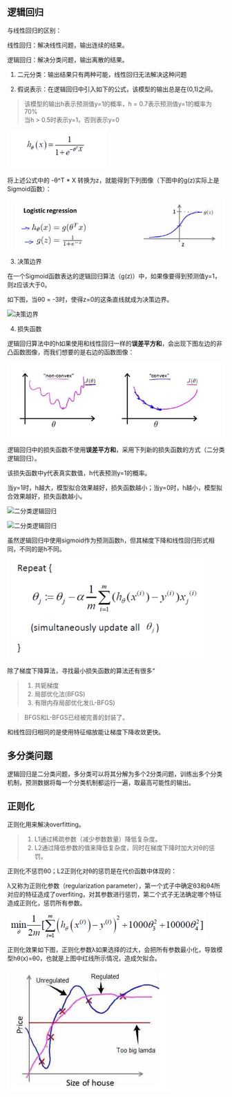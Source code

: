 ## 逻辑回归

与线性回归的区别：

线性回归：解决线性问题，输出连续的结果。

逻辑回归：解决分类问题，输出离散的结果。

1. 二元分类：输出结果只有两种可能，线性回归无法解决这种问题

2. 假说表示：在逻辑回归中引入如下的公式，该模型的输出总是在(0,1)之间。
> 该模型的输出h表示预测值y=1的概率，h = 0.7表示预测值y=1的概率为70%<br>
> 当h > 0.5时表示y=1，否则表示y=0<br>

![逻辑回归算法1](img/逻辑回归算法1.png)

将上述公式中的 -θ^T * X 转换为z，就能得到下列图像（下图中的g(z)实际上是Sigmoid函数）：

![逻辑回归算法3](img/逻辑回归算法3.png)

3. 决策边界

在一个Sigmoid函数表达的逻辑回归算法（g(z)）中，如果像要得到预测值y=1，则z应该大于0。

如下图，当θ0 = -3时，使得z=0的这条直线就成为决策边界。

![决策边界](img/决策边界)

4. 损失函数

逻辑回归算法中的h如果使用和线性回归一样的**误差平方和**，会出现下图左边的非凸函数图像，而我们想要的是右边的函数图像：

![逻辑回归的损失函数](img/逻辑回归的损失函数.png)

逻辑回归中的损失函数不使用**误差平方和**，采用下列新的损失函数的方式（二分类逻辑回归）。

该损失函数中y代表真实数值，h代表预测y=1的概率。

当y=1时，h越大，模型拟合效果越好，损失函数越小；当y=0时，h越小，模型拟合效果越好，损失函数越小。

![二分类逻辑回归](img/二分类逻辑回归1.png)

![二分类逻辑回归](img/二分类逻辑回归2.png)

虽然逻辑回归中使用sigmoid作为预测函数h，但其梯度下降和线性回归形式相同，不同的是h不同。

![逻辑回归梯度下降](img/逻辑回归梯度下降.png)

除了梯度下降算法，寻找最小损失函数的算法还有很多“
> 1. 共轭梯度
> 2. 局部优化法(BFGS)
> 3. 有限内存局部优化发(L-BFGS)

> BFGS和L-BFGS已经被完善的封装了。

和线性回归相同的是使用特征缩放能让梯度下降收敛更快。

## 多分类问题

逻辑回归是二分类问题，多分类可以将其分解为多个2分类问题，训练出多个分类机制，预测数据将每一个分类机制都运行一遍，取最高可能性的输出。

## 正则化

正则化用来解决overfitting。

> 1. L1通过稀疏参数（减少参数数量）降低复杂度。
> 2. L2通过降低参数的值来降低复杂度，同时在梯度下降时加大对θ的惩罚。

正则化不惩罚θ0；L2正则化对θ的惩罚是在代价函数中体现的：

λ又称为正则化参数（regularization parameter），第一个式子中确定θ3和θ4所对应的特征造成了overfiting，对其参数进行惩罚，第二个式子无法确定哪个特征造成正则化，惩罚所有参数。

![正则化惩罚参数](img/正则化惩罚参数.png)

正则化效果如下图，正则化参数λ如果选择的过大，会把所有参数最小化，导致模型hθ(x)=θ0，也就是上图中红线所示情况，造成欠拟合。

![正则化效果](img/正则化效果.png)

